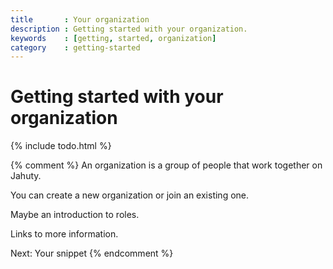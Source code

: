 ```yaml
---
title       : Your organization
description : Getting started with your organization.
keywords    : [getting, started, organization]
category    : getting-started
---
```


# Getting started with your organization

{% include todo.html %}

{% comment %}
  An organization is a group of people that work together on Jahuty.

  You can create a new organization or join an existing one.

  Maybe an introduction to roles.

  Links to more information.

  Next: Your snippet
{% endcomment %}
